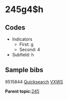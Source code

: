 # 245g4$h

## Codes

-   Indicators
    -   First: g
    -   Second: 4
-   Subfield: h

## Sample bibs

9515844 [Quicksearch](https://search.library.yale.edu/catalog/9515844) [VXWS](http://prodorbis.library.yale.edu:7014/vxws/GetHoldingsService?bibId=9515844)

**Parent topic:**[245](../../tags/245/245.md)

